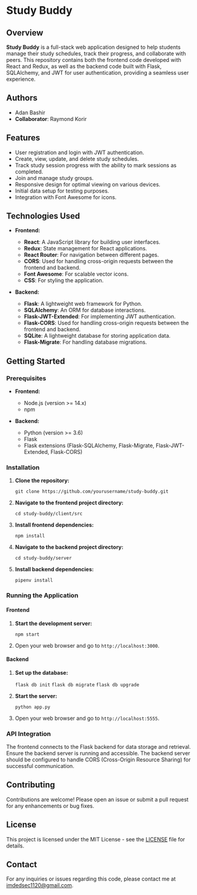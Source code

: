 # Study Buddy

## Overview

**Study Buddy** is a full-stack web application designed to help students manage their study schedules, track their progress, and collaborate with peers. This repository contains both the frontend code developed with React and Redux, as well as the backend code built with Flask, SQLAlchemy, and JWT for user authentication, providing a seamless user experience.

## Authors
- Adan Bashir
- **Collaborator**: Raymond Korir

## Features

- User registration and login with JWT authentication.
- Create, view, update, and delete study schedules.
- Track study session progress with the ability to mark sessions as completed.
- Join and manage study groups.
- Responsive design for optimal viewing on various devices.
- Initial data setup for testing purposes.
- Integration with Font Awesome for icons.

## Technologies Used

- **Frontend:**
  - **React**: A JavaScript library for building user interfaces.
  - **Redux**: State management for React applications.
  - **React Router**: For navigation between different pages.
  - **CORS**: Used for handling cross-origin requests between the frontend and backend.
  - **Font Awesome**: For scalable vector icons.
  - **CSS**: For styling the application.

- **Backend:**
  - **Flask**: A lightweight web framework for Python.
  - **SQLAlchemy**: An ORM for database interactions.
  - **Flask-JWT-Extended**: For implementing JWT authentication.
  - **Flask-CORS**: Used for handling cross-origin requests between the frontend and backend.
  - **SQLite**: A lightweight database for storing application data.
  - **Flask-Migrate**: For handling database migrations.

## Getting Started

### Prerequisites

- **Frontend:**
  - Node.js (version >= 14.x)
  - npm

- **Backend:**
  - Python (version >= 3.6)
  - Flask
  - Flask extensions (Flask-SQLAlchemy, Flask-Migrate, Flask-JWT-Extended, Flask-CORS)

### Installation

1. **Clone the repository:**

    `git clone https://github.com/yourusername/study-buddy.git`

2. **Navigate to the frontend project directory:**

    `cd study-buddy/client/src`

3. **Install frontend dependencies:**

    `npm install`

4. **Navigate to the backend project directory:**

    `cd study-buddy/server`

5. **Install backend dependencies:**

    `pipenv install`

### Running the Application

#### Frontend

1. **Start the development server:**

    `npm start`

2. Open your web browser and go to `http://localhost:3000`.

#### Backend

1. **Set up the database:**

    `flask db init`
    `flask db migrate`
    `flask db upgrade`


2. **Start the server:**

    `python app.py`

3. Open your web browser and go to `http://localhost:5555`.

### API Integration

The frontend connects to the Flask backend for data storage and retrieval. Ensure the backend server is running and accessible. The backend server should be configured to handle CORS (Cross-Origin Resource Sharing) for successful communication.

## Contributing

Contributions are welcome! Please open an issue or submit a pull request for any enhancements or bug fixes.

## License

This project is licensed under the MIT License - see the [LICENSE](LICENSE) file for details.

## Contact

For any inquiries or issues regarding this code, please contact me at imdedsec1120@gmail.com.
